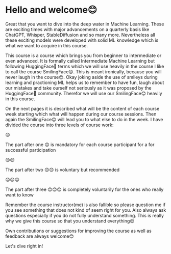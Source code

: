 # Hello and welcome😊

Great that you want to dive into the deep water in Machine Learning. These are exciting times with major advancements on a quarterly basis like ChatGPT, Whisper, StableDiffusion and so many more. Nevertheless all these exciting models were developed with solid ML knowledge which is what we want to acquire in this course.

This course is a course which brings you from beginner to intermediate or even advanced. It is formally called Intermediate Machine Learning but following HuggingFace🤗 terms which we will use heavily in the course I like to call the course SmilingFace😊. This is meant ironically, because you will never laugh in the course😊. Okay joking aside the use of smileys during learning and practioning ML helps us to remember to have fun, laugh about our mistakes and take ourself not seriously as it was proposed by the HuggingFace🤗 community. Therefor we will use our SmilingFace😊 heavily in this course.

On the next pages it is described what will be the content of each course week starting which what will happen during our course sessions. Then again the SmilingFace😊  will lead you to what else to do in the week. I have divided the course into three levels of course work:

😊

The part after one 😊 is mandatory for each course participant for a for successful participation

😊😊

The part after two 😊😊 is voluntary but recommended

😊😊😊

The part after three 😊😊😊 is completely voluntarily for the ones who really want to know



Remember the course instructor(me) is also fallible so please question me if you see something that does not kind of seem right for you. Also always ask questions especially if you do not fully understand something. This is really why we give this course so that you understand everything😊

Own contributions or suggestions for improving the course as well as feedback are always welcome😊

Let's dive right in!
